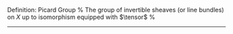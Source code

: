 Definition: Picard Group
%
The group of invertible sheaves (or line bundles) on $X$ up to isomorphism equipped with $\tensor$
%

---

